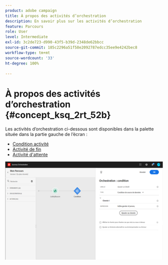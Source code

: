 ```yaml
---
product: adobe campaign
title: À propos des activités d’orchestration
description: En savoir plus sur les activités d’orchestration
feature: Parcours
role: User
level: Intermediate
exl-id: 3c2de723-d990-43f5-b39d-2348de62bbcc
source-git-commit: 185c2296a51f58e2092787edcc35ee9e4242bec8
workflow-type: tm+mt
source-wordcount: '33'
ht-degree: 100%

---
```


# À propos des activités d’orchestration {#concept_ksq_2rt_52b}

Les activités d’orchestration ci-dessous sont disponibles dans la palette située dans la partie gauche de l’écran :

* [Condition activité](../building-journeys/condition-activity.md)
* [Activité de fin](../building-journeys/end-activity.md)
* [Activité d&#39;attente](../building-journeys/wait-activity.md)

![](../assets/journey49.png)
